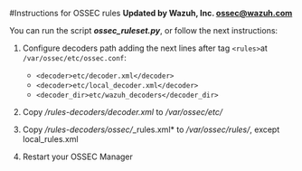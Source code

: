 #Instructions for OSSEC rules
**Updated by Wazuh, Inc. <ossec@wazuh.com>**

You can run the script ***ossec_ruleset.py***, or follow the next instructions:

 1. Configure decoders path adding the next lines after tag ``<rules>``at ``/var/ossec/etc/ossec.conf``:
 
	 - ``<decoder>etc/decoder.xml</decoder>``
	 - ``<decoder>etc/local_decoder.xml</decoder>``
	 - ``<decoder_dir>etc/wazuh_decoders</decoder_dir>``
 2. Copy */rules-decoders/decoder.xml* to */var/ossec/etc/*
 3. Copy */rules-decoders/ossec/*_rules.xml* to */var/ossec/rules/*, except local_rules.xml
 4. Restart your OSSEC Manager